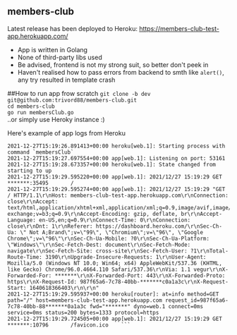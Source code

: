 ## members-club 

Latest release has been deployed to Heroku: https://members-club-test-app.herokuapp.com/

* App is written in Golang
* None of third-party libs used
* Be advised, frontend is not my strong suit, so better don't peek in
* Haven't realised how to pass errors from backend to smth like `alert()`, any try resulted in template crash

##How to run app frow scratch
``git clone -b dev git@github.com:trivord88/members-club.git`` <br>
``cd members-club`` <br>
``go run membersClub.go`` <br>
..or simply use Heroky instance :) 

Here's example of app logs from Heroku
```2021-12-27T15:19:26.470570+00:00 heroku[web.1]: State changed from down to starting
2021-12-27T15:19:26.891413+00:00 heroku[web.1]: Starting process with command `membersClub`
2021-12-27T15:19:27.697554+00:00 app[web.1]: Listening on port: 53161
2021-12-27T15:19:28.673357+00:00 heroku[web.1]: State changed from starting to up
2021-12-27T15:19:29.595220+00:00 app[web.1]: 2021/12/27 15:19:29 GET		*******:35495		/		
2021-12-27T15:19:29.595274+00:00 app[web.1]: 2021/12/27 15:19:29 "GET / HTTP/1.1\r\nHost: members-club-test-app.herokuapp.com\r\nConnection: close\r\nAccept: text/html,application/xhtml+xml,application/xml;q=0.9,image/avif,image/webp,image/apng,*/*;q=0.8,application/signed-exchange;v=b3;q=0.9\r\nAccept-Encoding: gzip, deflate, br\r\nAccept-Language: en-US,en;q=0.9\r\nConnect-Time: 0\r\nConnection: close\r\nDnt: 1\r\nReferer: https://dashboard.heroku.com/\r\nSec-Ch-Ua: \" Not A;Brand\";v=\"99\", \"Chromium\";v=\"96\", \"Google Chrome\";v=\"96\"\r\nSec-Ch-Ua-Mobile: ?0\r\nSec-Ch-Ua-Platform: \"Windows\"\r\nSec-Fetch-Dest: document\r\nSec-Fetch-Mode: navigate\r\nSec-Fetch-Site: cross-site\r\nSec-Fetch-User: ?1\r\nTotal-Route-Time: 3190\r\nUpgrade-Insecure-Requests: 1\r\nUser-Agent: Mozilla/5.0 (Windows NT 10.0; Win64; x64) AppleWebKit/537.36 (KHTML, like Gecko) Chrome/96.0.4664.110 Safari/537.36\r\nVia: 1.1 vegur\r\nX-Forwarded-For: *******\r\nX-Forwarded-Port: 443\r\nX-Forwarded-Proto: https\r\nX-Request-Id: 987f65a6-7c78-40bb-*******c0a1a3c\r\nX-Request-Start: 1640618366403\r\n\r\n"
2021-12-27T15:19:29.595937+00:00 heroku[router]: at=info method=GET path="/" host=members-club-test-app.herokuapp.com request_id=987f65a6-7c78-40bb-88*******0a1a3c fwd="*******" dyno=web.1 connect=0ms service=0ms status=200 bytes=1333 protocol=https
2021-12-27T15:19:29.724505+00:00 app[web.1]: 2021/12/27 15:19:29 GET		*******:10796		/favicon.ico	```